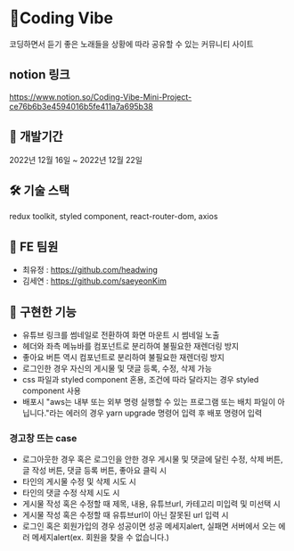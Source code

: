 # 🐬Coding Vibe

코딩하면서 듣기 좋은 노래들을 상황에 따라 공유할 수 있는 커뮤니티 사이트



##  notion 링크

https://www.notion.so/Coding-Vibe-Mini-Project-ce76b6b3e4594016b5fe411a7a695b38



##  📆 개발기간

2022년 12월 16일 ~ 2022년 12월 22일



##  🛠️ 기술 스택

redux toolkit, styled component, react-router-dom, axios



##  👯 FE 팀원

- 최유정 : https://github.com/headwing
- 김세연 : https://github.com/saeyeonKim



##  👀 구현한 기능

- 유튜브 링크를 썸네일로 전환하여 화면 마운트 시 썸네일 노출
- 헤더와 좌측 메뉴바를 컴포넌트로 분리하여 불필요한 재렌더링 방지
- 좋아요 버튼 역시 컴포넌트로 분리하여 불필요한 재렌더링 방지
- 로그인한 경우 자신의 게시물 및 댓글 등록, 수정, 삭제 가능
- css 파일과 styled component 혼용, 조건에 따라 달라지는 경우 styled component 사용
- 배포시 "aws는 내부 또는 외부 명령 실행할 수 있는 프로그램 또는 배치 파일이 아닙니다."라는 에러의 경우 yarn upgrade 명령어 입력 후 배포 명령어 입력

### 경고창 뜨는 case
- 로그아웃한 경우 혹은 로그인을 안한 경우 게시물 및 댓글에 달린 수정, 삭제 버튼, 글 작성 버튼, 댓글 등록 버튼, 좋아요 클릭 시
- 타인의 게시물 수정 및 삭제 시도 시
- 타인의 댓글 수정 삭제 시도 시
- 게시물 작성 혹은 수정할 때 제목, 내용, 유튜브url, 카테고리 미입력 및 미선택 시 
- 게시물 작성 혹은 수정할 때 유튜브url이 아닌 잘못된 url 입력 시
- 로그인 혹은 회원가입의 경우 성공이면 성공 메세지alert, 실패면 서버에서 오는 에러 메세지alert(ex. 회원을 찾을 수 없습니다.)
